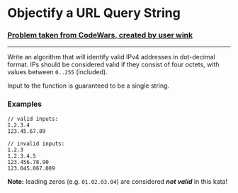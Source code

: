 # Objectify a URL Query String

### [Problem taken from CodeWars, created by user wink](https://www.codewars.com/kata/ip-validation/javascript)
___
Write an algorithm that will identify valid IPv4 addresses in dot-decimal format. IPs should be considered valid if they consist of four octets, with values between `0..255` (included).

Input to the function is guaranteed to be a single string.

### Examples

```
// valid inputs:
1.2.3.4
123.45.67.89

// invalid inputs:
1.2.3
1.2.3.4.5
123.456.78.90
123.045.067.089
```

**Note:** leading zeros (e.g. `01.02.03.04`) are considered ***not valid*** in this kata!